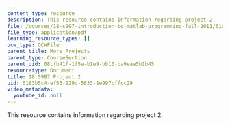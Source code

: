 ```yaml
---
content_type: resource
description: This resource contains information regarding project 2.
file: /courses/18-s997-introduction-to-matlab-programming-fall-2011/6183b5c4ef55229d58331e997cffcc29_MIT18_S997F11_Project_2.pdf
file_type: application/pdf
learning_resource_types: []
ocw_type: OCWFile
parent_title: More Projects
parent_type: CourseSection
parent_uid: 08cfb41f-1f5e-b1e9-bb10-ba9eae5b1b45
resourcetype: Document
title: 18.S997 Project 2
uid: 6183b5c4-ef55-229d-5833-1e997cffcc29
video_metadata:
  youtube_id: null
---
```

This resource contains information regarding project 2.